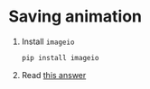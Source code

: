 # Saving animation

1. Install `imageio`

    ```sh
    pip install imageio
    ```

2. Read [this answer](https://stackoverflow.com/a/64138246)